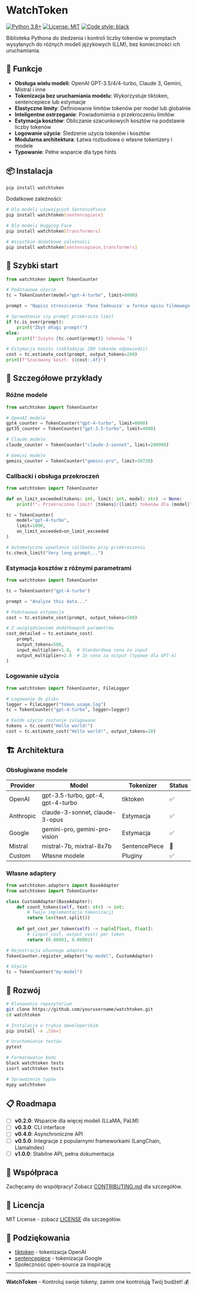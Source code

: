 # WatchToken

[![Python 3.8+](https://img.shields.io/badge/python-3.8+-blue.svg)](https://www.python.org/downloads/)
[![License: MIT](https://img.shields.io/badge/License-MIT-yellow.svg)](https://opensource.org/licenses/MIT)
[![Code style: black](https://img.shields.io/badge/code%20style-black-000000.svg)](https://github.com/psf/black)

Biblioteka Pythona do śledzenia i kontroli liczby tokenów w promptach wysyłanych do różnych modeli językowych (LLM), bez konieczności ich uruchamiania.

## 🚀 Funkcje

- **Obsługa wielu modeli**: OpenAI GPT-3.5/4/4-turbo, Claude 3, Gemini, Mistral i inne
- **Tokenizacja bez uruchamiania modelu**: Wykorzystuje tiktoken, sentencepiece lub estymacje
- **Elastyczne limity**: Definiowanie limitów tokenów per model lub globalnie
- **Inteligentne ostrzeganie**: Powiadomienia o przekroczeniu limitów
- **Estymacja kosztów**: Obliczanie szacunkowych kosztów na podstawie liczby tokenów
- **Logowanie użycia**: Śledzenie użycia tokenów i kosztów
- **Modularna architektura**: Łatwa rozbudowa o własne tokenizery i modele
- **Typowanie**: Pełne wsparcie dla type hints

## 📦 Instalacja

```bash
pip install watchtoken
```

Dodatkowe zależności:
```bash
# Dla modeli używających SentencePiece
pip install watchtoken[sentencepiece]

# Dla modeli Hugging Face
pip install watchtoken[transformers]

# Wszystkie dodatkowe zależności
pip install watchtoken[sentencepiece,transformers]
```

## 🔧 Szybki start

```python
from watchtoken import TokenCounter

# Podstawowe użycie
tc = TokenCounter(model="gpt-4-turbo", limit=8000)

prompt = "Napisz streszczenie 'Pana Tadeusza' w formie opisu filmowego..."

# Sprawdzenie czy prompt przekracza limit
if tc.is_over(prompt):
    print("Zbyt długi prompt!")
else:
    print(f"Zużyto {tc.count(prompt)} tokenów.")

# Estymacja kosztu (zakładając 200 tokenów odpowiedzi)
cost = tc.estimate_cost(prompt, output_tokens=200)
print(f"Szacowany koszt: ${cost:.4f}")
```

## 📖 Szczegółowe przykłady

### Różne modele

```python
from watchtoken import TokenCounter

# OpenAI modele
gpt4_counter = TokenCounter("gpt-4-turbo", limit=8000)
gpt35_counter = TokenCounter("gpt-3.5-turbo", limit=4000)

# Claude modele
claude_counter = TokenCounter("claude-3-sonnet", limit=200000)

# Gemini modele
gemini_counter = TokenCounter("gemini-pro", limit=30720)
```

### Callbacki i obsługa przekroczeń

```python
from watchtoken import TokenCounter

def on_limit_exceeded(tokens: int, limit: int, model: str) -> None:
    print(f"⚠️ Przekroczono limit! {tokens}/{limit} tokenów dla {model}")

tc = TokenCounter(
    model="gpt-4-turbo",
    limit=1000,
    on_limit_exceeded=on_limit_exceeded
)

# Automatyczne wywołanie callbacka przy przekroczeniu
tc.check_limit("Very long prompt...")
```

### Estymacja kosztów z różnymi parametrami

```python
from watchtoken import TokenCounter

tc = TokenCounter("gpt-4-turbo")

prompt = "Analyze this data..."

# Podstawowa estymacja
cost = tc.estimate_cost(prompt, output_tokens=500)

# Z uwzględnieniem dodatkowych parametrów
cost_detailed = tc.estimate_cost(
    prompt,
    output_tokens=500,
    input_multiplier=1.0,  # Standardowa cena za input
    output_multiplier=2.0  # 2x cena za output (typowe dla GPT-4)
)
```

### Logowanie użycia

```python
from watchtoken import TokenCounter, FileLogger

# Logowanie do pliku
logger = FileLogger("token_usage.log")
tc = TokenCounter("gpt-4-turbo", logger=logger)

# Każde użycie zostanie zalogowane
tokens = tc.count("Hello world!")
cost = tc.estimate_cost("Hello world!", output_tokens=10)
```

## 🏗️ Architektura

### Obsługiwane modele

| Provider | Model | Tokenizer | Status |
|----------|-------|-----------|--------|
| OpenAI | gpt-3.5-turbo, gpt-4, gpt-4-turbo | tiktoken | ✅ |
| Anthropic | claude-3-sonnet, claude-3-opus | Estymacja | ✅ |
| Google | gemini-pro, gemini-pro-vision | Estymacja | ✅ |
| Mistral | mistral-7b, mixtral-8x7b | SentencePiece | 🚧 |
| Custom | Własne modele | Pluginy | ✅ |

### Własne adaptery

```python
from watchtoken.adapters import BaseAdapter
from watchtoken import TokenCounter

class CustomAdapter(BaseAdapter):
    def count_tokens(self, text: str) -> int:
        # Twoja implementacja tokenizacji
        return len(text.split())
    
    def get_cost_per_token(self) -> tuple[float, float]:
        # (input_cost, output_cost) per token
        return (0.00001, 0.00002)

# Rejestracja własnego adaptera
TokenCounter.register_adapter("my-model", CustomAdapter)

# Użycie
tc = TokenCounter("my-model")
```

## 🧪 Rozwój

```bash
# Klonowanie repozytorium
git clone https://github.com/yourusername/watchtoken.git
cd watchtoken

# Instalacja w trybie deweloperskim
pip install -e .[dev]

# Uruchomienie testów
pytest

# Formatowanie kodu
black watchtoken tests
isort watchtoken tests

# Sprawdzenie typów
mypy watchtoken
```

## 📋 Roadmapa

- [ ] **v0.2.0**: Wsparcie dla więcej modeli (LLaMA, PaLM)
- [ ] **v0.3.0**: CLI interface
- [ ] **v0.4.0**: Asynchroniczne API
- [ ] **v0.5.0**: Integracje z popularnymi frameworkami (LangChain, LlamaIndex)
- [ ] **v1.0.0**: Stabilne API, pełna dokumentacja

## 🤝 Współpraca

Zachęcamy do współpracy! Zobacz [CONTRIBUTING.md](CONTRIBUTING.md) dla szczegółów.

## 📄 Licencja

MIT License - zobacz [LICENSE](LICENSE) dla szczegółów.

## 🙏 Podziękowania

- [tiktoken](https://github.com/openai/tiktoken) - tokenizacja OpenAI
- [sentencepiece](https://github.com/google/sentencepiece) - tokenizacja Google
- Społeczność open-source za inspirację

---

**WatchToken** - Kontroluj swoje tokeny, zanim one kontrolują Twój budżet! 💰
